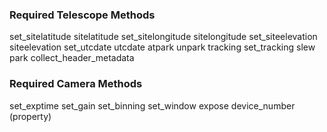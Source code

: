 ### Required Telescope Methods

set_sitelatitude
sitelatitude
set_sitelongitude
sitelongitude
set_siteelevation
siteelevation
set_utcdate
utcdate
atpark
unpark
tracking
set_tracking
slew
park
collect_header_metadata

### Required Camera Methods

set_exptime
set_gain
set_binning
set_window
expose
device_number (property)
